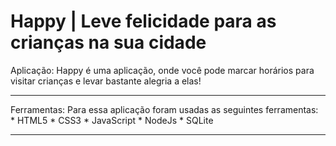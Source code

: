 # Happy | Leve felicidade para as crianças na sua cidade 
 
Aplicação: 
Happy é uma aplicação, onde você pode marcar horários para visitar crianças e levar bastante alegria a elas!
<hr>
Ferramentas:
Para essa aplicação foram usadas as seguintes ferramentas:<br>
* HTML5
* CSS3
* JavaScript
* NodeJs
* SQLite
<hr>
 